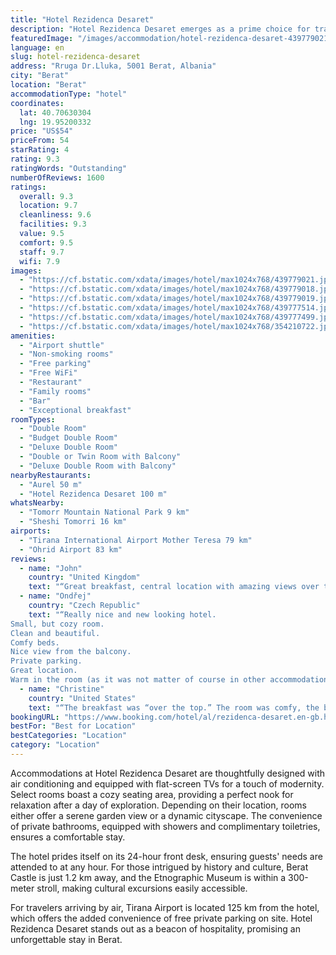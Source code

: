 ```yaml
---
title: "Hotel Rezidenca Desaret"
description: "Hotel Rezidenca Desaret emerges as a prime choice for travelers seeking a blend of comfort and convenience in the heart of Berat, merely 450 meters from the enchanting Old Town."
featuredImage: "/images/accommodation/hotel-rezidenca-desaret-439779021.jpg"
language: en
slug: hotel-rezidenca-desaret
address: "Rruga Dr.Lluka, 5001 Berat, Albania"
city: "Berat"
location: "Berat"
accommodationType: "hotel"
coordinates:
  lat: 40.70630304
  lng: 19.95200332
price: "US$54"
priceFrom: 54
starRating: 4
rating: 9.3
ratingWords: "Outstanding"
numberOfReviews: 1600
ratings:
  overall: 9.3
  location: 9.7
  cleanliness: 9.6
  facilities: 9.3
  value: 9.5
  comfort: 9.5
  staff: 9.7
  wifi: 7.9
images:
  - "https://cf.bstatic.com/xdata/images/hotel/max1024x768/439779021.jpg?k=584af9d3e543f9346559f804efad02b35bfee5a302b9f10f78a622eed05945ea&o=&hp=1"
  - "https://cf.bstatic.com/xdata/images/hotel/max1024x768/439779018.jpg?k=e956eb0c848b3ee61a26172c5fe25b8ffab99c07ed997ab66677a1ae9345380f&o=&hp=1"
  - "https://cf.bstatic.com/xdata/images/hotel/max1024x768/439779019.jpg?k=e0b70dcbe68b892753b8f4853439815b25470af17f77949c7707ada185482c58&o=&hp=1"
  - "https://cf.bstatic.com/xdata/images/hotel/max1024x768/439777514.jpg?k=963961f70d9dee41f12352f5089abb0b51476ef97c2d22d4d55af2661f9cb93b&o=&hp=1"
  - "https://cf.bstatic.com/xdata/images/hotel/max1024x768/439777499.jpg?k=5790a3ac45a9117b686ccb3134575368d4c91a28097ab35d967a9b8a7811524f&o=&hp=1"
  - "https://cf.bstatic.com/xdata/images/hotel/max1024x768/354210722.jpg?k=a2bff2d4272e3a1596a809a6cbf9e4bf2c6e5d98c1165125467c5bc815798aa4&o=&hp=1"
amenities:
  - "Airport shuttle"
  - "Non-smoking rooms"
  - "Free parking"
  - "Free WiFi"
  - "Restaurant"
  - "Family rooms"
  - "Bar"
  - "Exceptional breakfast"
roomTypes:
  - "Double Room"
  - "Budget Double Room"
  - "Deluxe Double Room"
  - "Double or Twin Room with Balcony"
  - "Deluxe Double Room with Balcony"
nearbyRestaurants:
  - "Aurel 50 m"
  - "Hotel Rezidenca Desaret 100 m"
whatsNearby:
  - "Tomorr Mountain National Park 9 km"
  - "Sheshi Tomorri 16 km"
airports:
  - "Tirana International Airport Mother Teresa 79 km"
  - "Ohrid Airport 83 km"
reviews:
  - name: "John"
    country: "United Kingdom"
    text: "“Great breakfast, central location with amazing views over the town.”"
  - name: "Ondřej"
    country: "Czech Republic"
    text: "“Really nice and new looking hotel.
Small, but cozy room.
Clean and beautiful.
Comfy beds.
Nice view from the balcony.
Private parking.
Great location.
Warm in the room (as it was not matter of course in other accommodations in...”"
  - name: "Christine"
    country: "United States"
    text: "“The breakfast was “over the top.” The room was comfy, the bed was perfect. The view was outstanding.”"
bookingURL: "https://www.booking.com/hotel/al/rezidenca-desaret.en-gb.html?aid=8035640"
bestFor: "Best for Location"
bestCategories: "Location"
category: "Location"
---
```


Accommodations at Hotel Rezidenca Desaret are thoughtfully designed with air conditioning and equipped with flat-screen TVs for a touch of modernity. Select rooms boast a cozy seating area, providing a perfect nook for relaxation after a day of exploration. Depending on their location, rooms either offer a serene garden view or a dynamic cityscape. The convenience of private bathrooms, equipped with showers and complimentary toiletries, ensures a comfortable stay.

The hotel prides itself on its 24-hour front desk, ensuring guests' needs are attended to at any hour. For those intrigued by history and culture, Berat Castle is just 1.2 km away, and the Etnographic Museum is within a 300-meter stroll, making cultural excursions easily accessible. 

For travelers arriving by air, Tirana Airport is located 125 km from the hotel, which offers the added convenience of free private parking on site. Hotel Rezidenca Desaret stands out as a beacon of hospitality, promising an unforgettable stay in Berat.